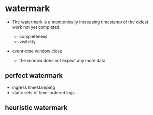 # watermark
+ The watermark is a monitonically increasing timestamp of the oldest work not yet completed.
    + completeness
    + visibility

+ event-time window close
    + the window does not expect any more data

## perfect watermark
+ ingress timestamping
+ static sets of time-ordered logs

## heuristic watermark

